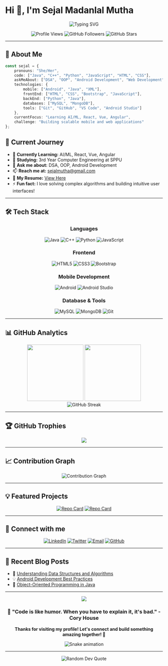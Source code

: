 # Hi 👋, I'm Sejal Madanlal Mutha

<div align="center">
  <img src="https://readme-typing-svg.herokuapp.com?font=JetBrains+Mono&size=24&duration=3000&pause=1000&color=58A6FF&center=true&vCenter=true&width=800&lines=3rd+Year+Computer+Engineering%2C+SPPU;Android+%26+Front-End+Developer;Java+%E2%80%A2+C%2B%2B+%E2%80%A2+DSA+%E2%80%A2+OOP;From+India+%F0%9F%87%AE%F0%9F%87%B3" alt="Typing SVG" />
</div>

<div align="center">
  
![Profile Views](https://komarev.com/ghpvc/?username=sejalmutha126&label=Profile%20views&color=58a6ff&style=for-the-badge)
![GitHub Followers](https://img.shields.io/github/followers/sejalmutha126?logo=github&style=for-the-badge&color=58a6ff)
![GitHub Stars](https://img.shields.io/github/stars/sejalmutha126?logo=github&style=for-the-badge&color=58a6ff)

</div>

---

## 🚀 About Me

```typescript
const sejal = {
    pronouns: "She/Her",
    code: ["Java", "C++", "Python", "JavaScript", "HTML", "CSS"],
    askMeAbout: ["DSA", "OOP", "Android Development", "Web Development"],
    technologies: {
        mobile: ["Android", "Java", "XML"],
        frontEnd: ["HTML", "CSS", "Bootstrap", "JavaScript"],
        backEnd: ["Python", "Java"],
        databases: ["MySQL", "MongoDB"],
        tools: ["Git", "GitHub", "VS Code", "Android Studio"]
    },
    currentFocus: "Learning AI/ML, React, Vue, Angular",
    challenge: "Building scalable mobile and web applications"
};
```

## 🌟 Current Journey

- 🌱 **Currently Learning:** AI/ML, React, Vue, Angular
- 💼 **Studying:** 3rd Year Computer Engineering at SPPU
- 💬 **Ask me about:** DSA, OOP, Android Development
- 📫 **Reach me at:** sejalmutha@gmail.com
- 📄 **My Resume:** [View Here](https://drive.google.com/file/d/1P6aFEY6Z2-Dk_26Txz0TcYFP-smkq7YO/view?usp=drive_link)
- ⚡ **Fun fact:** I love solving complex algorithms and building intuitive user interfaces!

---

## 🛠️ Tech Stack

<div align="center">

### Languages
![Java](https://img.shields.io/badge/Java-ED8B00?style=for-the-badge&logo=openjdk&logoColor=white)
![C++](https://img.shields.io/badge/C%2B%2B-00599C?style=for-the-badge&logo=c%2B%2B&logoColor=white)
![Python](https://img.shields.io/badge/Python-3776AB?style=for-the-badge&logo=python&logoColor=white)
![JavaScript](https://img.shields.io/badge/JavaScript-323330?style=for-the-badge&logo=javascript&logoColor=F7DF1E)

### Frontend
![HTML5](https://img.shields.io/badge/HTML5-E34F26?style=for-the-badge&logo=html5&logoColor=white)
![CSS3](https://img.shields.io/badge/CSS3-1572B6?style=for-the-badge&logo=css3&logoColor=white)
![Bootstrap](https://img.shields.io/badge/Bootstrap-563D7C?style=for-the-badge&logo=bootstrap&logoColor=white)

### Mobile Development
![Android](https://img.shields.io/badge/Android-3DDC84?style=for-the-badge&logo=android&logoColor=white)
![Android Studio](https://img.shields.io/badge/Android_Studio-3DDC84?style=for-the-badge&logo=android-studio&logoColor=white)

### Database & Tools
![MySQL](https://img.shields.io/badge/MySQL-00000F?style=for-the-badge&logo=mysql&logoColor=white)
![MongoDB](https://img.shields.io/badge/MongoDB-4EA94B?style=for-the-badge&logo=mongodb&logoColor=white)
![Git](https://img.shields.io/badge/Git-F05032?style=for-the-badge&logo=git&logoColor=white)

</div>

---

## 📊 GitHub Analytics

<div align="center">
  <img height="180em" src="https://github-readme-stats.vercel.app/api?username=sejalmutha126&show_icons=true&theme=tokyonight&include_all_commits=true&count_private=true"/>
  <img height="180em" src="https://github-readme-stats.vercel.app/api/top-langs/?username=sejalmutha126&layout=compact&theme=tokyonight"/>
</div>

<div align="center">
  <img src="https://github-readme-streak-stats.herokuapp.com/?user=sejalmutha126&theme=tokyonight" alt="GitHub Streak"/>
</div>

---

## 🏆 GitHub Trophies

<div align="center">
  <img src="https://github-profile-trophy.vercel.app/?username=sejalmutha126&theme=tokyonight&no-frame=true&no-bg=true&margin-w=4&row=1"/>
</div>

---

## 📈 Contribution Graph

<div align="center">
  <img src="https://github-readme-activity-graph.vercel.app/graph?username=sejalmutha126&theme=tokyo-night&bg_color=0d1117&color=58a6ff&line=58a6ff&point=ffffff&area=true&hide_border=true" alt="Contribution Graph"/>
</div>

---

## 💡 Featured Projects

<div align="center">
  
[![Repo Card](https://github-readme-stats.vercel.app/api/pin/?username=sejalmutha126&repo=your-android-project&theme=tokyonight)](https://github.com/sejalmutha126/your-android-project)
[![Repo Card](https://github-readme-stats.vercel.app/api/pin/?username=sejalmutha126&repo=your-web-project&theme=tokyonight)](https://github.com/sejalmutha126/your-web-project)

</div>

---

## 🤝 Connect with me

<div align="center">

[![LinkedIn](https://img.shields.io/badge/LinkedIn-0077B5?style=for-the-badge&logo=linkedin&logoColor=white)](https://linkedin.com/in/sejal-mutha)
[![Twitter](https://img.shields.io/badge/Twitter-1DA1F2?style=for-the-badge&logo=twitter&logoColor=white)](https://twitter.com/@muthasejal64517)
[![Email](https://img.shields.io/badge/Gmail-D14836?style=for-the-badge&logo=gmail&logoColor=white)](mailto:sejalmutha@gmail.com)
[![GitHub](https://img.shields.io/badge/GitHub-100000?style=for-the-badge&logo=github&logoColor=white)](https://github.com/sejalmutha126)

</div>

---

## 📝 Recent Blog Posts

<!-- BLOG-POST-LIST:START -->
- 🚀 [Understanding Data Structures and Algorithms](https://your-blog.com)
- 💡 [Android Development Best Practices](https://your-blog.com)
- 🌟 [Object-Oriented Programming in Java](https://your-blog.com)
<!-- BLOG-POST-LIST:END -->

---

<div align="center">
  <img src="https://capsule-render.vercel.app/api?type=waving&color=58a6ff&height=100&section=footer"/>
  
  ### 💫 "Code is like humor. When you have to explain it, it's bad." - Cory House
  
  **Thanks for visiting my profile! Let's connect and build something amazing together! 🚀**
  
  ![Snake animation](https://github.com/sejalmutha126/sejalmutha126/blob/output/github-contribution-grid-snake.svg)
  
</div>

---

<div align="center">
  <img src="https://quotes-github-readme.vercel.app/api?type=horizontal&theme=tokyonight" alt="Random Dev Quote"/>
</div>
